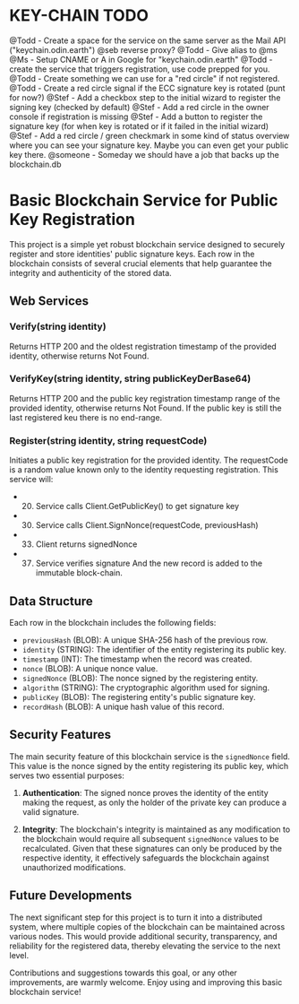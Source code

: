 # KEY-CHAIN TODO

@Todd - Create a space for the service on the same server as the Mail API ("keychain.odin.earth") 
@seb reverse proxy?
@Todd - Give alias to @ms
@Ms   - Setup CNAME or A in Google for "keychain.odin.earth"
@Todd - create the service that triggers registration, use code prepped for you.
@Todd - Create something we can use for a "red circle" if not registered.
@Todd - Create a red circle signal if the ECC signature key is rotated (punt for now?)
@Stef - Add a checkbox step to the initial wizard to register the signing key (checked by default)
@Stef - Add a red circle in the owner console if registration is missing
@Stef - Add a button to register the signature key (for when key is rotated or if it failed in the initial wizard)
@Stef - Add a red circle / green checkmark in some kind of status overview where you can see
        your signature key. Maybe you can even get your public key there.
@someone - Someday we should have a job that backs up the blockchain.db

# Basic Blockchain Service for Public Key Registration

This project is a simple yet robust blockchain service designed to securely register and store identities' public signature keys. Each row in the blockchain consists of several crucial elements that help guarantee the integrity and authenticity of the stored data.

## Web Services

### Verify(string identity)
Returns HTTP 200 and the oldest registration timestamp of the provided identity, otherwise returns Not Found. 

### VerifyKey(string identity, string publicKeyDerBase64)
Returns HTTP 200 and the public key registration timestamp range of the provided identity, otherwise returns Not Found. 
If the public key is still the last registered keu there is no end-range.

### Register(string identity, string requestCode)
Initiates a public key registration for the provided identity.
The requestCode is a random value known only to the identity requesting registration.
This service will:
  - 020. Service calls Client.GetPublicKey() to get signature key
  - 030. Service calls Client.SignNonce(requestCode, previousHash)
  - 033. Client returns signedNonce
  - 037. Service verifies signature
And the new record is added to the immutable block-chain.

## Data Structure

Each row in the blockchain includes the following fields:

- `previousHash` (BLOB): A unique SHA-256 hash of the previous row.
- `identity` (STRING): The identifier of the entity registering its public key.
- `timestamp` (INT): The timestamp when the record was created.
- `nonce` (BLOB): A unique nonce value.
- `signedNonce` (BLOB): The nonce signed by the registering entity.
- `algorithm` (STRING): The cryptographic algorithm used for signing.
- `publicKey` (BLOB): The registering entity's public signature key.
- `recordHash` (BLOB): A unique hash value of this record.

## Security Features

The main security feature of this blockchain service is the `signedNonce` field. This value is the nonce signed by the entity registering its public key, which serves two essential purposes:

1. **Authentication**: The signed nonce proves the identity of the entity making the request, as only the holder of the private key can produce a valid signature.

2. **Integrity**: The blockchain's integrity is maintained as any modification to the blockchain would require all subsequent `signedNonce` values to be recalculated. Given that these signatures can only be produced by the respective identity, it effectively safeguards the blockchain against unauthorized modifications.

## Future Developments

The next significant step for this project is to turn it into a distributed system, where multiple copies of the blockchain can be maintained across various nodes. This would provide additional security, transparency, and reliability for the registered data, thereby elevating the service to the next level.

Contributions and suggestions towards this goal, or any other improvements, are warmly welcome. Enjoy using and improving this basic blockchain service!
